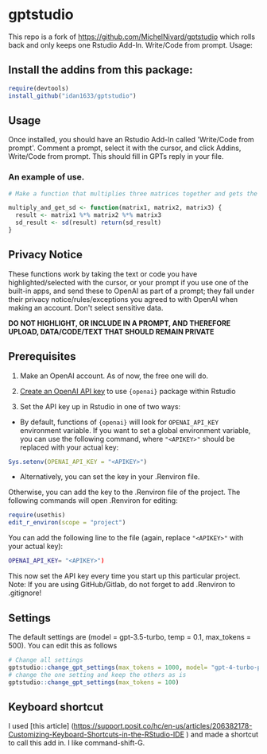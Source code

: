 # gptstudio

This repo is a fork of <https://github.com/MichelNivard/gptstudio> which rolls back and only keeps one Rstudio Add-In. Write/Code from prompt. Usage:

## Install the addins from this package:

``` r
require(devtools)
install_github("idan1633/gptstudio")
```

## Usage

Once installed, you should have an Rstudio Add-In called 'Write/Code from prompt'. Comment a prompt, select it with the cursor, and click Addins, Write/Code from prompt. This should fill in GPTs reply in your file.

### An example of use.

``` r
# Make a function that multiplies three matrices together and gets the standard deviation of the values in the resultant matrix

multiply_and_get_sd <- function(matrix1, matrix2, matrix3) { 
  result <- matrix1 %*% matrix2 %*% matrix3 
  sd_result <- sd(result) return(sd_result) 
}
```

## Privacy Notice

These functions work by taking the text or code you have highlighted/selected with the cursor, or your prompt if you use one of the built-in apps, and send these to OpenAI as part of a prompt; they fall under their privacy notice/rules/exceptions you agreed to with OpenAI when making an account. Don't select sensitive data.

**DO NOT HIGHLIGHT, OR INCLUDE IN A PROMPT, AND THEREFORE UPLOAD, DATA/CODE/TEXT THAT SHOULD REMAIN PRIVATE**

## Prerequisites

1.  Make an OpenAI account. As of now, the free one will do.

2.  [Create an OpenAI API key](https://beta.openai.com/account/api-keys) to use `{openai}` package within Rstudio

3.  Set the API key up in Rstudio in one of two ways:

-   By default, functions of `{openai}` will look for `OPENAI_API_KEY` environment variable. If you want to set a global environment variable, you can use the following command, where `"<APIKEY>"` should be replaced with your actual key:

``` r
Sys.setenv(OPENAI_API_KEY = "<APIKEY>")
```

-   Alternatively, you can set the key in your .Renviron file.

Otherwise, you can add the key to the .Renviron file of the project. The following commands will open .Renviron for editing:

``` r
require(usethis)
edit_r_environ(scope = "project")
```

You can add the following line to the file (again, replace `"<APIKEY>"` with your actual key):

``` bash
OPENAI_API_KEY= "<APIKEY>")
```

This now set the API key every time you start up this particular project. Note: If you are using GitHub/Gitlab, do not forget to add .Renviron to .gitignore!

## Settings

The default settings are (model = gpt-3.5-turbo, temp = 0.1, max_tokens = 500). You can edit this as follows

``` r
# Change all settings
gptstudio::change_gpt_settings(max_tokens = 1000, model= "gpt-4-turbo-preview", temperature = 0.2)
# change the one setting and keep the others as is
gptstudio::change_gpt_settings(max_tokens = 100)
```

## Keyboard shortcut

I used [this article] (<https://support.posit.co/hc/en-us/articles/206382178-Customizing-Keyboard-Shortcuts-in-the-RStudio-IDE> ) and made a shortcut to call this add in. I like command-shift-G.
